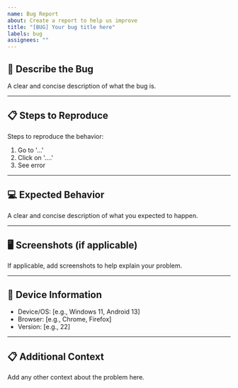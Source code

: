 ```yaml
---
name: Bug Report
about: Create a report to help us improve
title: "[BUG] Your bug title here"
labels: bug
assignees: ""
---
```


## 🐛 Describe the Bug

A clear and concise description of what the bug is.

---

## 📋 Steps to Reproduce

Steps to reproduce the behavior:

1. Go to '...'
2. Click on '....'
3. See error

---

## 💻 Expected Behavior

A clear and concise description of what you expected to happen.

---

## 🖥️ Screenshots (if applicable)

If applicable, add screenshots to help explain your problem.

---

## 📱 Device Information

- Device/OS: [e.g., Windows 11, Android 13]
- Browser: [e.g., Chrome, Firefox]
- Version: [e.g., 22]

---

## 📋 Additional Context

Add any other context about the problem here.
